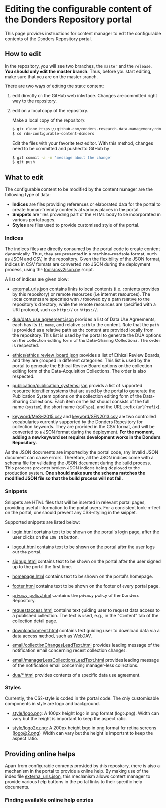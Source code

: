 # Editing the configurable content of the Donders Repository portal

This page provides instructions for content manager to edit the configurable contents of the Donders Repository portal.

## How to edit

In the repository, you will see two branches, the `master` and the `release`.  __You should only edit the master branch__.  Thus, before you start editing, make sure that you are on the master branch.

There are two ways of editing the static content:

1. edit directly on the GitHub web interface. Changes are committed right way to the repository.
1. edit on a local copy of the repository.

    Make a local copy of the repository:

    ```bash
    $ git clone https://github.com/donders-research-data-management/rdm-configurable-content-donders.git
    $ cd rdm-configurable-content-donders
    ```

    Edit the files with your favorite text editor.  With this method, changes need to be committed and pushed to GitHub by

    ```bash
    $ git commit -a -m 'message about the change'
    $ git push
    ```

## What to edit

The configurable content to be modified by the content manager are the following type of data:

- __Indices__ are files providing references or elaborated data for the portal to create human-friendly contents at various places in the portal.
- __Snippets__ are files providing part of the HTML body to be incorporated in various portal pages.
- __Styles__ are files used to provide customised style of the portal.

### Indices

The indices files are directly consumed by the portal code to create content dynamically.  Thus, they are presented in a machine-readable format, such as JSON and CSV, in the repository. Given the flexibility of the JSON format, indices in CSV formats are converted into JSON during the deployment process, using the [tools/csv2json.py](tools/csv2json.py) script.

A list of indices are given blow:

* [external_urls.json](external_urls.json) contains links to local contents (i.e. contents provides by this repository) or remote resources (i.e internet resources).  The local contents are specified with `/` followed by a path relative to the repository's directory; while the remote resources are specified with a URI protocol, such as `http://` or `https://`.

* [dua/data_use_agreement.json](dua/data_use_agreement.json) provides a list of Data Use Agreements, each has its `id`, `name`, and relative `path` to the content.  Note that the `path` is provided as a relative path as the content are provided locally from the repository.  This list is used by the portal to generate the DUA options on the collection editing form of the Data-Sharing Collections.  The order is respected.

* [ethics/ethics_review_board.json](ethics/ethics_review_board.json) provides a list of Ethical Review Boards, and they are grouped in different categories.  This list is used by the portal to generate the Ethical Review Board options on the collection editing form of the Data-Acquisition Collections.  The order is also respected.

* [publication/publication_systems.json](publication/publication_systems.json) provids a list of supported resource identifier systems that are used by the portal to generate the Publication System options on the collection editing form of the Data-Sharing Collections.  Each item on the list shoudl consists of the full name (`system`), the short name (`pidType`), and the URL prefix (`urlPrefix`).

* [keyword/MeSH2015.csv](keyword/MeSH2015.csv) and [keyword/SFN2013.csv](keyword/SFN2013.csv) are two controlled vocabularies currently supported by the Donders Repository for collection keywords.  They are provided in the CSV format, and will be converted to a JSON format during the deployment.  __For the moment, adding a new keyword set requires development works in the Donders Repository.__

As the JSON documents are imported by the portal code, any invalid JSON document can cause errors.  Therefore, all the JSON indices come with a schema file for validating the JSON document during the build process. This process prevents broken JSON indices being deployed to the production system. __One should make sure the schema matches the modified JSON file so that the build process will not fail.__  

### Snippets

Snippets are HTML files that will be inserted in relevant portal pages, providing useful information to the portal users.  For a consistent look-n-feel on the portal, one should prevent any CSS-styling in the snippet.

Supported snippets are listed below:

* [login.html](login.html) contains text to be shown on the portal's login page, after the user clicks on the `LOG IN` button.

* [logout.html](logout.html) contains text to be shown on the portal after the user logs out the portal.

* [signup.html](signup.html) contains text to be shown on the portal after the user signed up to the portal the first time.

* [homepage.html](homepage.html) contains text to be shown on the portal's homepage.

* [footer.html](footer.html) contains text to be shown on the footer of every portal page.

* [privacy_policy.html](privacy_policy.html) contains the privacy policy of the Donders Repository.

* [requestaccess.html](requestaccess.html) contains text guiding user to request data access to a published collection.  The text is used, e.g., in the "Content" tab of the collection detail page.

* [downloadcontent.html](downloadcontent.html) contains text guiding user to download data via a data access method, such as WebDAV.

* [email/collectionChangesLeadText.html](email/collectionChangesLeadText.html) provides leading message of the notification email concerning recent collection changes.

* [email/managerLessCollectionsLeadText.html](email/managerLessCollectionsLeadText.html) provides leading message of the notification email concerning manager-less collections.

* [dua/\*.html](dua/RU-DI-HD-1.0.html) provides contents of a specific data use agreement.

### Styles

Currently, the CSS-style is coded in the portal code.  The only customisable components in style are logo and background.

* [style/logo.png](style/logo.png): A 100px height logo in png format (logo.png). Width can vary but the height is important to keep the aspect ratio.

* [style/logo2x.png](style/logo2x.png): A 200px height logo in png format for retina screens (logo@2.png). Width can vary but the height is important to keep the aspect ratio.

## Providing online helps

Apart from configurable contents provided by this repository, there is also a mechanism in the portal to provide a online help.  By making use of the index file [external_urls.json](external_urls.json), this mechanism allows content manager to provide various help buttons in the portal links to their specific help documents.

### Finding available online help entries
